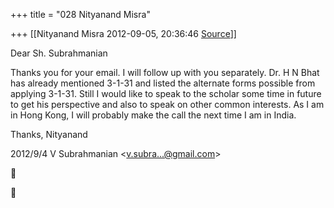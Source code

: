 +++
title = "028 Nityanand Misra"

+++
[[Nityanand Misra	2012-09-05, 20:36:46 [Source](https://groups.google.com/g/bvparishat/c/pudQ3KbSyGg)]]



Dear Sh. Subrahmanian  
  
Thanks you for your email. I will follow up with you separately. Dr. H N Bhat has already mentioned 3-1-31 and listed the alternate forms possible from applying 3-1-31. Still I would like to speak to the scholar some time in future to get his perspective and also to speak on other common interests. As I am in Hong Kong, I will probably make the call the next time I am in India.  
  
Thanks, Nityanand  
  

2012/9/4 V Subrahmanian \<[v.subra...@gmail.com]()\>





